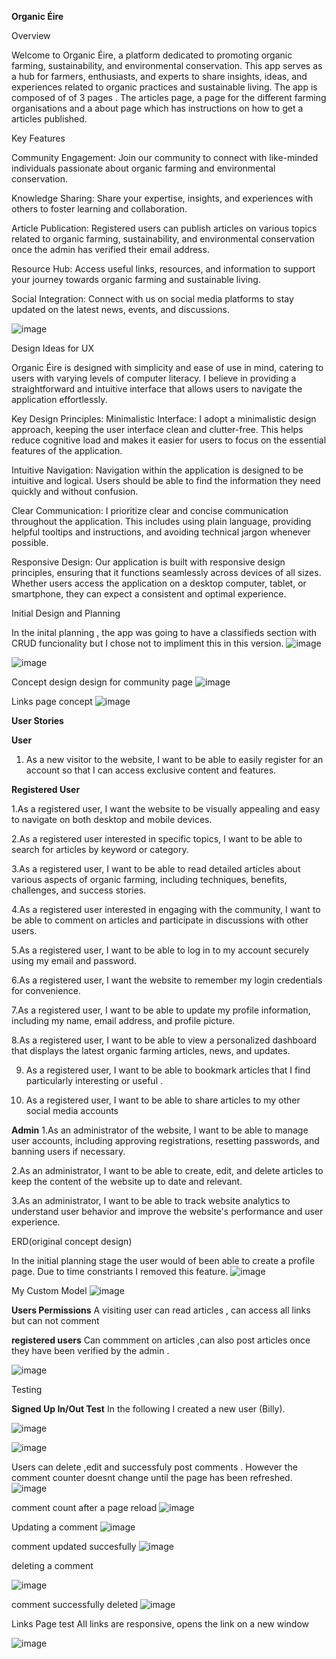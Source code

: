 **Organic Éire**

Overview

Welcome to Organic Éire, a platform dedicated to promoting organic farming, sustainability, and environmental conservation. This app serves as a hub for farmers, enthusiasts, and experts to share insights, ideas, and experiences related to organic practices and sustainable living. The app is composed of of 3 pages . The articles page, a page for the different farming organisations and a about page which has instructions on how to get a articles published.

Key Features

Community Engagement: Join our community to connect with like-minded individuals passionate about organic farming and environmental conservation.

Knowledge Sharing: Share your expertise, insights, and experiences with others to foster learning and collaboration.

Article Publication: Registered users can publish articles on various topics related to organic farming, sustainability, and environmental conservation once the admin has verified their email address.

Resource Hub: Access useful links, resources, and information to support your journey towards organic farming and sustainable living.

Social Integration: Connect with us on social media platforms to stay updated on the latest news, events, and discussions.

![image](https://github.com/TadghMac/Organic-Eire/assets/152603370/bfe66590-f217-495b-9613-68888a64840c)


Design Ideas for UX

 Organic  Éire is designed with simplicity and ease of use in mind, catering to users with varying levels of computer literacy. I believe in providing a straightforward and intuitive interface that allows users to navigate the application effortlessly.


Key Design Principles:
Minimalistic Interface: I adopt a minimalistic design approach, keeping the user interface clean and clutter-free. This helps reduce cognitive load and makes it easier for users to focus on the essential features of the application.


Intuitive Navigation: Navigation within the application is designed to be intuitive and logical. Users should be able to find the information they need quickly and without confusion.


Clear Communication: I prioritize clear and concise communication throughout the application. This includes using plain language, providing helpful tooltips and instructions, and avoiding technical jargon whenever possible.


Responsive Design: Our application is built with responsive design principles, ensuring that it functions seamlessly across devices of all sizes. Whether users access the application on a desktop computer, tablet, or smartphone, they can expect a consistent and optimal experience.



Initial Design and Planning

In the inital planning , the app was going to have a classifieds section with CRUD funcionality but I chose not to impliment this in this version.
![image](https://github.com/TadghMac/Organic-Eire/assets/152603370/5dd1d831-8de0-4de5-8549-ee922bac738c)


![image](https://github.com/TadghMac/Organic-Eire/assets/152603370/8b6087a7-1732-4997-8dd7-9e593602df53)


Concept design design for community page 
![image](https://github.com/TadghMac/Organic-Eire/assets/152603370/a05efd9d-07fd-43b4-850f-beaa499ed0fa)



Links page concept
![image](https://github.com/TadghMac/Organic-Eire/assets/152603370/f84f1fa9-2b75-40c2-9a4e-cb92574cd0a4)


**User Stories**

**User**

1. As a new visitor to the website, I want to be able to easily register for an account so that I can access exclusive content and features.


**Registered User**

1.As a registered user, I want the website to be visually appealing and easy to navigate on both desktop and mobile devices.

2.As a registered user interested in specific topics, I want to be able to search for articles by keyword or category.

3.As a registered user, I want to be able to read detailed articles about various aspects of organic farming, including techniques, benefits, challenges, and success stories.

4.As a registered user interested in engaging with the community, I want to be able to comment on articles and participate in discussions with other users.

5.As a registered user, I want to be able to log in to my account securely using my email and password.

6.As a registered user, I want the website to remember my login credentials for convenience.

7.As a registered user, I want to be able to update my profile information, including my name, email address, and profile picture.

8.As a registered user, I want to be able to view a personalized dashboard that displays the latest organic farming articles, news, and updates.

9. As a registered user, I want to be able to bookmark articles that I find particularly interesting or useful .

10. As a registered user, I want to be able to share articles to my other social media accounts 

**Admin**
1.As an administrator of the website, I want to be able to manage user accounts, including approving registrations, resetting passwords, and banning users if necessary.

2.As an administrator, I want to be able to create, edit, and delete articles to keep the content of the website up to date and relevant.

3.As an administrator, I want to be able to track website analytics to understand user behavior and improve the website's performance and user experience. 

ERD(original concept design) 

In the initial planning stage the user would of been able to create a profile page. Due to time constriants I removed this feature.
![image](https://github.com/TadghMac/Organic-Eire/assets/152603370/3469a47a-a3d5-4601-b988-520a87a15727)

My Custom Model
![image](https://github.com/TadghMac/Organic-Eire/assets/152603370/8a52df81-77db-47f9-92fd-679e2ffe84ab)

**Users Permissions**
A visiting user can read articles , can access all links but can not comment 

**registered users**
Can commment on articles ,can also post articles once they have been verified by the admin . 

![image](https://github.com/TadghMac/Organic-Eire/assets/152603370/da63b1d6-4c0e-4eeb-af8d-aeca6f703e1c)


Testing


**Signed Up In/Out Test**
In the following I created a new user (Billy). 

![image](https://github.com/TadghMac/Organic-Eire/assets/152603370/cbb07623-d6f1-4b31-aeb2-89f37a1a21a4)

![image](https://github.com/TadghMac/Organic-Eire/assets/152603370/312bd00d-4c36-4e4b-8341-49a818972d1e)

Users can delete ,edit and successfuly post comments . However the comment counter doesnt change until the page has been refreshed.
![image](https://github.com/TadghMac/Organic-Eire/assets/152603370/a523c054-4215-4b7b-a9e2-856e48149da6)

comment count after a page reload
![image](https://github.com/TadghMac/Organic-Eire/assets/152603370/f01547f6-871c-4d35-a0db-6dec613ffd86)

Updating a comment
![image](https://github.com/TadghMac/Organic-Eire/assets/152603370/83d9b846-1567-40e5-8fe2-f9e27949ffc2)

comment updated succesfully
![image](https://github.com/TadghMac/Organic-Eire/assets/152603370/31eaa145-0124-40b2-843b-64fb6937da7c)

deleting a comment 

![image](https://github.com/TadghMac/Organic-Eire/assets/152603370/ea01d148-8bd5-4d9b-b80e-b0c36bb87929)


comment successfully deleted
![image](https://github.com/TadghMac/Organic-Eire/assets/152603370/586c0e95-b4b5-45d8-8292-e913a9680364)

Links Page test 
All links are responsive, opens the link on a new window

![image](https://github.com/TadghMac/Organic-Eire/assets/152603370/9ad1d466-b348-4e3d-8764-15ec4f103f17)


